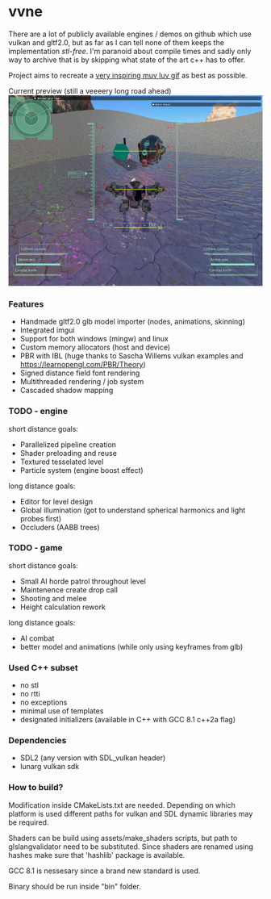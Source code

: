 # vvne

There are a lot of publicly available engines / demos on github which use vulkan and gltf2.0, but as far as I can tell none of them keeps the implementation *stl-free*. I'm paranoid about compile times and sadly only way to archive that is by skipping what state of the art c++ has to offer.

Project aims to recreate a [very inspiring muv luv gif](https://thumbs.gfycat.com/HelplessRealAlbacoretuna-size_restricted.gif) as best as possible.

Current preview (still a veeeery long road ahead)
![status preview image](assets/current_status.jpg)

### Features
- Handmade gltf2.0 glb model importer (nodes, animations, skinning)
- Integrated imgui
- Support for both windows (mingw) and linux
- Custom memory allocators (host and device)
- PBR with IBL (huge thanks to Sascha Willems vulkan examples and https://learnopengl.com/PBR/Theory)
- Signed distance field font rendering
- Multithreaded rendering / job system
- Cascaded shadow mapping

### TODO - engine
short distance goals:
- Parallelized pipeline creation
- Shader preloading and reuse
- Textured tesselated level
- Particle system (engine boost effect)

long distance goals:
- Editor for level design
- Global illumination (got to understand spherical harmonics and light probes first)
- Occluders (AABB trees)

### TODO - game
short distance goals:
- Small AI horde patrol throughout level
- Maintenence create drop call
- Shooting and melee
- Height calculation rework

long distance goals:
- AI combat
- better model and animations (while only using keyframes from glb)

### Used C++ subset
- no stl
- no rtti
- no exceptions
- minimal use of templates
- designated initializers (available in C++ with GCC 8.1 c++2a flag)

### Dependencies
- SDL2 (any version with SDL_vulkan header)
- lunarg vulkan sdk

### How to build?
Modification inside CMakeLists.txt are needed. Depending on which platform is used different paths for vulkan and SDL dynamic libraries may be required.

Shaders can be build using assets/make_shaders scripts, but path to glslangvalidator need to be substituted.
Since shaders are renamed using hashes make sure that 'hashlib' package is available.

GCC 8.1 is nessesary since a brand new standard is used.

Binary should be run inside "bin" folder.
